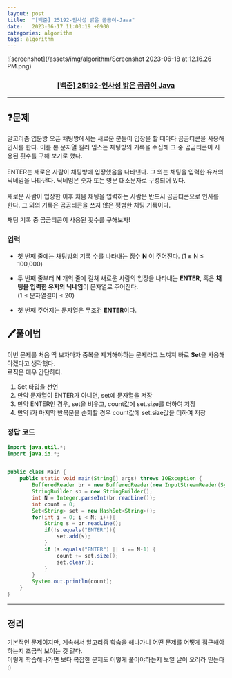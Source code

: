 ```yaml
---
layout: post
title:  "[백준] 25192-인사성 밝은 곰곰이-Java"
date:   2023-06-17 11:00:19 +0900
categories: algorithm
tags: algorithm
---
```


![screenshot](/assets/img/algorithm/Screenshot 2023-06-18 at 12.16.26 PM.png)
### <center><a href="https://www.acmicpc.net/problem/25192">[백준] 25192-인사성 밝은 곰곰이 Java</a></center>
---

## ❓문제

알고리즘 입문방 오픈 채팅방에서는 새로운 분들이 입장을 할 때마다 곰곰티콘을 사용해 인사를 한다. 이를 본 문자열 킬러 임스는 채팅방의 기록을 수집해 그 중 곰곰티콘이 사용된 횟수를 구해 보기로 했다.<br>
<br>
ENTER는 새로운 사람이 채팅방에 입장했음을 나타낸다. 그 외는 채팅을 입력한 유저의 닉네임을 나타낸다. 닉네임은 숫자 또는 영문 대소문자로 구성되어 있다.<br>
<br>
새로운 사람이 입장한 이후 처음 채팅을 입력하는 사람은 반드시 곰곰티콘으로 인사를 한다. 그 외의 기록은 곰곰티콘을 쓰지 않은 평범한 채팅 기록이다.<br>

채팅 기록 중 곰곰티콘이 사용된 횟수를 구해보자!<br>

### 입력

* 첫 번째 줄에는 채팅방의 기록 수를 나타내는 정수 **N** 이 주어진다. (1 ≤ N ≤ 100,000)

* 두 번째 줄부터 **N** 개의 줄에 걸쳐 새로운 사람의 입장을 나타내는 **ENTER**, 혹은 **채팅을 입력한 유저의 닉네임**이 문자열로 주어진다.<br> 
(1 ≤ 문자열길이 ≤ 20)

* 첫 번째 주어지는 문자열은 무조건 **ENTER**이다.

## 🖊️풀이법

이번 문제를 처음 딱 보자마자 중복을 제거해야하는 문제라고 느껴져 바로 **Set**을 사용해야겠다고 생각했다.<br>
로직은 매우 간단하다.
1. Set 타입을 선언
2. 만약 문자열이 ENTER가 아니면, set에 문자열을 저장
3. 만약 ENTER인 경우, set을 비우고, count값에 set.size를 더하여 저장
4. 만약 i가 마지막 반복문을 순회할 경우 count값에 set.size값을 더하여 저장



### 정답 코드

```java
import java.util.*;
import java.io.*;


public class Main {
    public static void main(String[] args) throws IOException {
        BufferedReader br = new BufferedReader(new InputStreamReader(System.in));
        StringBuilder sb = new StringBuilder();
        int N = Integer.parseInt(br.readLine());
        int count = 0;
        Set<String> set = new HashSet<String>();
        for(int i = 0; i < N; i++){
            String s = br.readLine();
            if(!s.equals("ENTER")){
                set.add(s);
            }
            if (s.equals("ENTER") || i == N-1) {
                count += set.size();
                set.clear();
            }
        }
        System.out.println(count);
    }
}

```

---

## 정리

기본적인 문제이지만, 계속해서 알고리즘 학습을 해나가니 어떤 문제를 어떻게 접근해야하는지 조금씩 보이는 것 같다.<br>
이렇게 학습해나가면 보다 복잡한 문제도 어떻게 풀어야하는지 보일 날이 오리라 믿는다 :) 












